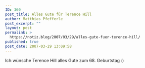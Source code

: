 ```yaml
---
ID: 360
post_title: Alles Gute für Terence Hill
author: Matthias Pfefferle
post_excerpt: ""
layout: post
permalink: >
  https://notiz.blog/2007/03/29/alles-gute-fuer-terence-hill/
published: true
post_date: 2007-03-29 13:09:58
---
```

<!-- wp:paragraph -->
<p>Ich wünsche Terence Hill alles Gute zum 68. Geburtstag :)</p>
<!-- /wp:paragraph -->